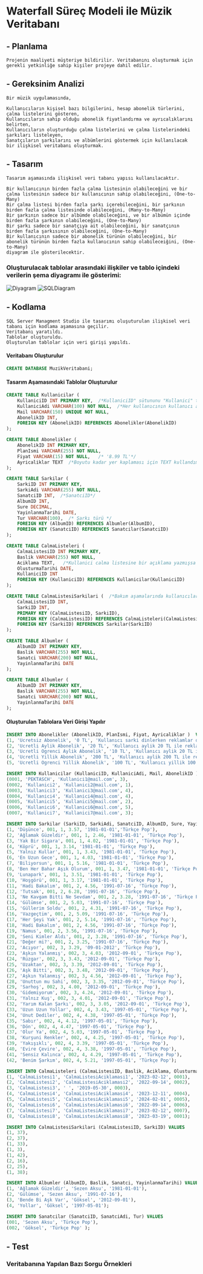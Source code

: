 # Waterfall Süreç Modeli ile Müzik Veritabanı


## - Planlama

    Projenin maaliyeti müşteriye bildirilir. Veritabanını oluşturmak için gerekli yetkinliğe sahip kişiler projeye dahil edilir.


## - Gereksinim Analizi

    Bir müzik uygulamasında,

    Kullanıcıların kişisel bazı bilgilerini, hesap abonelik türlerini, çalma listelerini gösteren, 
    Kullanıcıların sahip olduğu abonelik fiyatlandırma ve ayrıcalıklarını belirten,
    Kullanıcıların oluşturduğu çalma listelerini ve çalma listelerindeki şarkıları listeleyen,
    Sanatçıların şarkılarını ve albümlerini göstermek için kullanılacak bir ilişkisel veritabanı oluşturmak.

## - Tasarım

    Tasarım aşamasında ilişkisel veri tabanı yapısı kullanılacaktır. 
    
    Bir kullanıcının birden fazla çalma listesinin olabileceğini ve bir çalma listesinin sadece bir kullanıcının sahip olabileceğini, (One-to-Many)
    Bir çalma listesi birden fazla şarkı içerebileceğini, bir şarkının  birden fazla çalma listesinde olabileceğini, (Many-to-Many)
    Bir şarkının sadece bir albümde olabileceğini, ve bir albümün içinde birden fazla şarkının olabileceğini, (One-to-Many)
    Bir şarkı sadece bir sanatçıya ait olabileceğini, bir sanatçının birden fazla şarkısının olabileceğini, (One-to-Many)
    Bir kullanıcının sadece bir abonelik türünün olabileceğini, bir abonelik türünün birden fazla kullanıcının sahip olabileceiğini, (One-to-Many)
    diyagram ile gösterilecektir.

### Oluşturulacak tablolar arasındaki ilişkiler ve tablo içindeki verilerin şema diyagramı ile gösterimi:

![Diyagram](https://github.com/PEKTASCH/VeriTabani/assets/108456677/0336e6c2-ea03-4243-bf13-f1cf461e51d2)
![SQLDiagram](https://github.com/PEKTASCH/VeriTabani/assets/108456677/02f2ee26-67ce-4423-8e4f-18b6e5a7cae6)

## - Kodlama

    SQL Server Managment Studio ile tasarımı oluşuturulan ilişkisel veri tabanı için kodlama aşamasına geçilir. 
    Veritabanı yaratıldı.
    Tablolar oluşturuldu.
    Oluşturulan tablolar için veri girişi yapıldı.

#### Veritabanı Oluşturulur

```sql
CREATE DATABASE MuzikVeritabani;
```

#### Tasarım Aşamasındaki Tablolar Oluşturulur
```sql
CREATE TABLE Kullanicilar (
    KullaniciID INT PRIMARY KEY,  /*KullaniciID" sütununu "Kullanici" tablosundaki otomatik artış, birincil anahtar alanı olarak tanımlanır. */
    KullaniciAdi VARCHAR(100) NOT NULL,  /*Her kullanıcının kullanıcı adı olmalı.*/
    Mail VARCHAR(150) UNIQUE NOT NULL,
    AbonelikID INT,
    FOREIGN KEY (AbonelikID) REFERENCES Abonelikler(AbonelikID)
);
```

```sql
CREATE TABLE Abonelikler (
    AbonelikID INT PRIMARY KEY,
    PlanIsmi VARCHAR(255) NOT NULL,
    Fiyat VARCHAR(15) NOT NULL,   /* '8.99 TL'*/
    Ayricaliklar TEXT  /*Boyutu kadar yer kaplaması için TEXT kullandım.*/
);
```

```sql
CREATE TABLE Sarkilar (
    SarkiID INT PRIMARY KEY,
    SarkiAdi VARCHAR(255) NOT NULL,
    SanatciID INT,  /*SanatciID*/
    AlbumID INT,
    Sure DECIMAL,
    YayinlanmaTarihi DATE,
    Tur VARCHAR(100),  /* Şarkı türü */
    FOREIGN KEY (AlbumID) REFERENCES Albumler(AlbumID),
    FOREIGN KEY (SanatciID) REFERENCES Sanatcilar(SanatciID)
);
```

```sql
CREATE TABLE CalmaListeleri (
    CalmaListesiID INT PRIMARY KEY,
    Baslik VARCHAR(255) NOT NULL,
    Aciklama TEXT,   /*Kullanici calma listesine bir açıklama yazmışsa açıklamasını göster.*/
    OlusturmaTarihi DATE,
    KullaniciID INT
    FOREIGN KEY (KullaniciID) REFERENCES Kullanicilar(KullaniciID)
);
```

```sql
CREATE TABLE CalmaListesiSarkilari (  /*Bakım aşamalarında kullanıcıların gizli listeler yapabilmesi için yeni listeler oluşturulabilir, geliştirilebilir.*/
    CalmaListesiID INT,
    SarkiID INT,
    PRIMARY KEY (CalmaListesiID, SarkiID),
    FOREIGN KEY (CalmaListesiID) REFERENCES CalmaListeleri(CalmaListesiID),
    FOREIGN KEY (SarkiID) REFERENCES Sarkilar(SarkiID)
);
```

```sql
CREATE TABLE Albumler (
    AlbumID INT PRIMARY KEY,
    Baslik VARCHAR(255) NOT NULL,
    Sanatci VARCHAR(200) NOT NULL,
    YayinlanmaTarihi DATE
);
```

```sql
CREATE TABLE Albumler (
    AlbumID INT PRIMARY KEY,
    Baslik VARCHAR(255) NOT NULL,
    Sanatci VARCHAR(200) NOT NULL,
    YayinlanmaTarihi DATE
);
```

#### Oluşturulan Tablolara Veri Girişi Yapılır

```sql
INSERT INTO Abonelikler (AbonelikID, PlanIsmi, Fiyat, Ayricaliklar )  VALUES
(1, 'Ucretsiz Abonelik', '0 TL', 'Kullanıcı sarki dinlerken reklamlar dinleyerek uygulamaya katkida bulunur.' ),
(2, 'Ucretli Aylik Abonelik', '20 TL', 'Kullanıcı aylik 20 TL ile reklamsiz müzik dinleyebilir.' ),
(3, 'Ucretli Ogrenci Aylik Abonelik', '10 TL', 'Kullanıcı aylik 20 TL ile reklamsiz müzik dinleyebilir.'),
(4, 'Ucretli Yillik Abonelik', '200 TL', 'Kullanıcı aylik 200 TL ile reklamsiz müzik dinleyebilir.'),
(5, 'Ucretli Ogrenci Yillik Abonelik', '100 TL', 'Kullanıcı yillik 100 TL ile reklamsiz müzik dinleyebilir.');
```

```sql
INSERT INTO Kullanicilar (KullaniciID, KullaniciAdi, Mail, AbonelikID )  VALUES    /*Bir kullanıcı sadece bir aboneliğe sahip olabilir. (One-to-Many)*/
(0001, 'PEKTASCH', 'Kullanici1@mail.com', 3),
(0002, 'Kullanici2', 'Kullanici2@mail.com', 1),
(0003, 'Kullanici3', 'Kullanici3@mail.com', 4),
(0004, 'Kullanici4', 'Kullanici4@mail.com', 4),
(0005, 'Kullanici5', 'Kullanici5@mail.com', 2),
(0006, 'Kullanici6', 'Kullanici6@mail.com', 5),
(0007, 'Kullanici7', 'Kullanici7@mail.com', 3);
```

```sql
INSERT INTO Sarkilar (SarkiID, SarkiAdi, SanatciID, AlbumID, Sure, YayinlanmaTarihi, Tur) VALUES /*SanatciID mi Yoksa Sanatci mi? Test edilecek.*/
(1, 'Düşünce', 001, 1, 3.57, '1981-01-01','Türkçe Pop'),
(2, 'Ağlamak Güzeldir', 001, 1, 2.46, '1981-01-01', 'Türkçe Pop'),
(3, 'Yak Bir Sigara', 001, 1, 4.02, '1981-01-01', 'Türkçe Pop'),
(4, 'Köprü', 001, 1, 3.14, '1981-01-01', 'Türkçe Pop'),
(5, 'Yalnız Kullar', 001, 1, 3.43, '1981-01-01', 'Türkçe Pop'),
(6, 'En Uzun Gece', 001, 1, 4.03, '1981-01-01', 'Türkçe Pop'),
(7, 'Biliyorsun', 001, 1, 5.16, '1981-01-01', 'Türkçe Pop'),
(8, 'Ben Her Bahar Aşık Olurum', 001, 1, 3.47, '1981-01-01', 'Türkçe Pop'),
(9, 'Lunapark', 001, 1, 3.51, '1981-01-01', 'Türkçe Pop'),
(10, 'Hoşgörü', 001, 1, 3.17, '1981-01-01', 'Türkçe Pop'),
(11, 'Hadi Bakalım', 001, 2, 4.56, '1991-07-16', 'Türkçe Pop'),
(12, 'Tutsak', 001, 2, 6.28, '1991-07-16', 'Türkçe Pop'),
(13, 'Ne Kavgam Bitti Ne Sevdam', 001, 2, 3.28, '1991-07-16', 'Türkçe Pop'),
(14, 'Gülümse', 001, 2, 5.03, '1991-07-16', 'Türkçe Pop'),
(15, 'Güllerim Soldu', 001, 2, 4.31, '1991-07-16', 'Türkçe Pop'),
(16, 'Vazgeçtim', 001, 2, 5.09, '1991-07-16', 'Türkçe Pop'),
(17, 'Her Şeyi Yak', 001, 2, 5.14, '1991-07-16', 'Türkçe Pop'),
(18, 'Hadi Bakalım', 001, 2, 4.56, '1991-07-16', 'Türkçe Pop'),
(19, 'Namus', 001, 2, 3.56, '1991-07-16', 'Türkçe Pop'),
(20, 'Seni Kimler Aldı', 001, 2, 3.28, '1991-07-16', 'Türkçe Pop'),
(21, 'Değer mi?', 001, 2, 3.25, '1991-07-16', 'Türkçe Pop'),
(22, 'Acıyor', 002, 3, 3.29, '09-01-2012', 'Türkçe Pop'),
(23, 'Aşkın Yalanmış', 002, 3, 4.03, '2012-09-01', 'Türkçe Pop'),
(24, 'Rüzgar', 002, 3, 3.43, '2012-09-01', 'Türkçe Pop'),
(25, 'Uzaktan', 002, 3, 3.39, '2012-09-01', 'Türkçe Pop'),
(26, 'Aşk Bitti', 002, 3, 3.48, '2012-09-01', 'Türkçe Pop'),
(27, 'Aşkın Yalanmış', 002, 3, 4.56, '2012-09-01', 'Türkçe Pop'),
(28, 'Unuttun mu Sahi', 002, 3, 3.35, '2012-09-01', 'Türkçe Pop'),
(29, 'Sarhoş', 002, 3, 4.00, '2012-09-01', 'Türkçe Pop'),
(30, 'Gidemiyorum', 002, 3, 4.24, '2012-09-01', 'Türkçe Pop'),
(31, 'Yalnız Kuş', 002, 3, 4.01, '2012-09-01', 'Türkçe Pop'),
(32, 'Yarım Kalan Şarkı', 002, 3, 3.05, '2012-09-01', 'Türkçe Pop'),
(33, 'Uzun Uzun Yollar', 002, 4, 3.43, '1997-05-01', 'Türkçe Pop'),
(34, 'Unut Dediler', 002, 4, 4.38, '1997-05-01', 'Türkçe Pop'),
(35, 'Sabır', 002, 4, 4.12, '1997-05-01', 'Türkçe Pop'),
(36, 'Dön', 002, 4, 4.47, '1997-05-01', 'Türkçe Pop'),
(37, 'Olur Ya', 002, 4, 5.03, '1997-05-01', 'Türkçe Pop'),
(38, 'Kurşuni Renkler', 002, 4, 4.25, '1997-05-01', 'Türkçe Pop'),
(39, 'Yakışıklı', 002, 4, 3.39, '1997-05-01', 'Türkçe Pop'),
(40, 'Evire Çevire', 002, 4, 3.38, '1997-05-01', 'Türkçe Pop'),
(41, 'Sensiz Kalınca', 002, 4, 4.29, '1997-05-01', 'Türkçe Pop'),
(42, 'Benim Şarkım', 002, 4, 5.21, '1997-05-01', 'Türkçe Pop');
```

```sql
INSERT INTO CalmaListeleri (CalmaListesiID, Baslik, Aciklama, OlusturmaTarihi, KullaniciID) VALUES 
(1, 'CalmaListesi1', 'CalmaListesiAciklamasi1', '2023-02-12', 0001),
(2, 'CalmaListesi2', 'CalmaListesiAciklamasi2', '2022-09-14', 0002),
(3, 'CalmaListesi3', ' ', '2019-05-30', 0003),
(4, 'CalmaListesi4', 'CalmaListesiAciklamasi4', '2023-12-11', 0004),  
(5, 'CalmaListesi5', 'CalmaListesiAciklamasi5', '2024-02-01', 0005),
(6, 'CalmaListesi6', 'CalmaListesiAciklamasi6', '2022-09-14', 0006),
(7, 'CalmaListesi7', 'CalmaListesiAciklamasi7', '2023-02-12', 0007),
(8, 'CalmaListesi8', 'CalmaListesiAciklamasi8', '2023-03-19', 0001);
```

```sql
INSERT INTO CalmaListesiSarkilari (CalmaListesiID, SarkiID) VALUES 
(1, 37),
(2, 37),
(1, 33),
(1, 3),
(1, 42),
(2, 16),
(2, 25),
(1, 38);
```

```sql
INSERT INTO Albumler (AlbumID, Baslik, Sanatci, YayinlanmaTarihi) VALUES 
(1, 'Ağlamak Güzeldir', 'Sezen Aksu', '1981-01-01'),
(2, 'Gülümse', 'Sezen Aksu', '1991-07-16'),
(3, 'Bende Bi Aşk Var', 'Göksel', '2012-09-01'),
(4, 'Yollar', 'Göksel', '1997-05-01');
```

```sql
INSERT INTO Sanatcilar (SanatciID, SanatciAdi, Tur) VALUES 
(001, 'Sezen Aksu', 'Türkçe Pop'),
(002, 'Göksel', 'Türkçe Pop' );
```

## - Test

### Veritabanına Yapılan Bazı Sorgu Örnekleri 


```sql
```

```sql
```

















